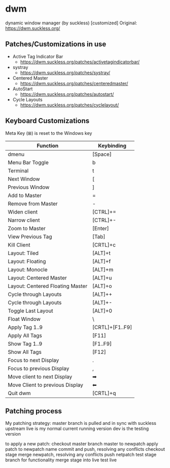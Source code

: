 # dwm
dynamic window manager (by suckless) [customized]
Original: https://dwm.suckless.org/

## Patches/Customizations in use
- Active Tag Indicator Bar
  - https://dwm.suckless.org/patches/activetagindicatorbar/
- systray
  - https://dwm.suckless.org/patches/systray/
- Centered Master
  - https://dwm.suckless.org/patches/centeredmaster/
- AutoStart
  - https://dwm.suckless.org/patches/autostart/
- Cycle Layouts
  - https://dwm.suckless.org/patches/cyclelayout/


## Keyboard Customizations
Meta Key (⊞) is reset to the Windows key

Function | Keybinding
------------ | -------------
dmenu | [Space]
Menu Bar Toggle | b
Terminal | t
Next Window | [
Previous Window | ]
Add to Master  | =
Remove from Master | -
Widen client | [CTRL]+=
Narrow client | [CTRL]+-
Zoom to Master | [Enter]
View Previous Tag | [Tab]
Kill Client | [CRTL]+c
Layout: Tiled | [ALT]+t
Layout: Floating | [ALT]+f
Layout: Monocle | [ALT]+m
Layout: Centered Master | [ALT]+u
Layout: Centered Floating Master | [ALT]+o
Cycle through Layouts | [ALT]++
Cycle through Layouts | [ALT]+-
Toggle Last Layout | [ALT]+0
Float Window | \
Apply Tag 1..9 | [CRTL]+[F1..F9]
Apply All Tags | [F11]
Show Tag 1..9 | [F1..F9]
Show All Tags | [F12]
Focus to next Display | .
Focus to previous Display | ,
Move client to next Display | ➡
Move Client to previous Display | ⬅
Quit dwm | [CRTL]+q

## Patching process
My patching strategy:
    master branch is pulled and in sync with suckless upstream
    live is my normal current running version
    dev is the testing version

to apply a new patch:
    checkout master
    branch master to newpatch
    apply patch to newpatch name
    commit and push, resolving any conflicts
    checkout stage
    merge newpatch, resolving any conflicts
    push netpatch
    test stage branch for functionality
    merge stage into live
    test live



